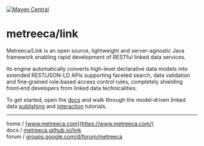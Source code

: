 
[![Maven Central](https://img.shields.io/maven-central/v/com.metreeca/metreeca-link.svg)](https://search.maven.org/artifact/com.metreeca/metreeca-link/)


# metreeca/link

Metreeca/Link is an open source, lightweight and server-agnostic Java framework enabling rapid development of RESTful linked data services.

Its engine automatically converts high-level declarative data models into extended REST/JSON-LD APIs supporting faceted search, data validation and fine‑grained role‑based access control rules, completely shielding front‑end developers from linked data technicalities.

To get started, open the [docs](https://metreeca.github.io/link/) and walk through the model‑driven linked data [publishing](http://metreeca.github.io/link/tutorials/publishing-jsonld-apis) and [interaction](https://metreeca.github.io/link/tutorials/consuming-jsonld-apis) tutorials.

---

home / [www.metreeca.com](https://www.metreeca.com/)  
docs / [metreeca.github.io/link](https://metreeca.github.io/link/)  
forum / [groups.google.com/d/forum/metreeca](https://groups.google.com/d/forum/metreeca)
    